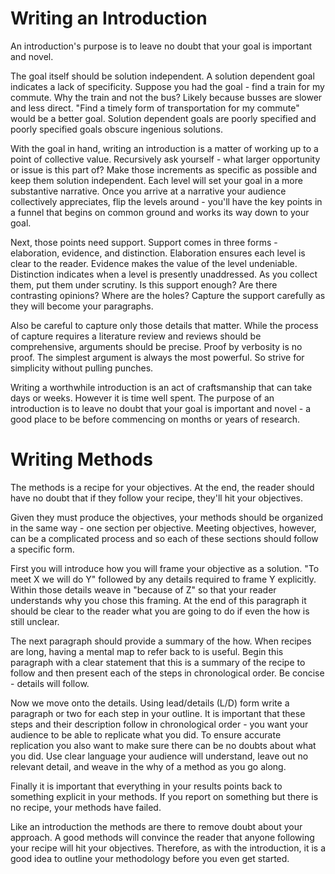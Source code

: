 # Writing an Introduction

An introduction's purpose is to leave no doubt that your goal is important and novel. 

The goal itself should be solution independent. A solution dependent goal indicates a lack of specificity. Suppose you had the goal - find a train for my commute. Why the train and not the bus? Likely because busses are slower and less direct. "Find a timely form of transportation for my commute" would be a better goal. Solution dependent goals are poorly specified and poorly specified goals obscure ingenious solutions. 

With the goal in hand, writing an introduction is a matter of working up to a point of collective value. Recursively ask yourself - what larger opportunity or issue is this part of? Make those increments as specific as possible and keep them solution independent. Each level will set your goal in a more substantive narrative. Once you arrive at a narrative your audience collectively appreciates, flip the levels around - you'll have the key points in a funnel that begins on common ground and works its way down to your goal. 

Next, those points need support. Support comes in three forms - elaboration, evidence, and distinction. Elaboration ensures each level is clear to the reader. Evidence makes the value of the level undeniable. Distinction indicates when a level is presently unaddressed. As you collect them, put them under scrutiny. Is this support enough? Are there contrasting opinions? Where are the holes? Capture the support carefully as they will become your paragraphs. 

Also be careful to capture only those details that matter. While the process of capture requires a literature review and reviews should be comprehensive, arguments should be precise. Proof by verbosity is no proof. The simplest argument is always the most powerful. So strive for simplicity without pulling punches. 

Writing a worthwhile introduction is an act of craftsmanship that can take days or weeks. However it is time well spent. The purpose of an introduction is to leave no doubt that your goal is important and novel - a good place to be before commencing on months or years of research. 

# Writing Methods

The methods is a recipe for your objectives. At the end, the reader should have no doubt that if they follow your recipe, they'll hit your objectives. 

Given they must produce the objectives, your methods should be organized in the same way - one section per objective. Meeting objectives, however, can be a complicated process and so each of these sections should follow a specific form. 

First you will introduce how you will frame your objective as a solution. "To meet X we will do Y" followed by any details required to frame Y explicitly. Within those details weave in "because of Z" so that your reader understands why you chose this framing. At the end of this paragraph it should be clear to the reader what you are going to do if even the how is still unclear.

The next paragraph should provide a summary of the how. When recipes are long, having a mental map to refer back to is useful. Begin this paragraph with a clear statement that this is a summary of the recipe to follow and then present each of the steps in chronological order. Be concise - details will follow.

Now we move onto the details. Using lead/details (L/D) form write a paragraph or two for each step in your outline. It is important that these steps and their description follow in chronological order - you want your audience to be able to replicate what you did. To ensure accurate replication you also want to make sure there can be no doubts about what you did. Use clear language your audience will understand, leave out no relevant detail, and weave in the why of a method as you go along. 

Finally it is important that everything in your results points back to something explicit in your methods. If you report on something but there is no recipe, your methods have failed. 

Like an introduction the methods are there to remove doubt about your approach. A good methods will convince the reader that anyone following your recipe will hit your objectives. Therefore, as with the introduction, it is a good idea to outline your methodology before you even get started. 






